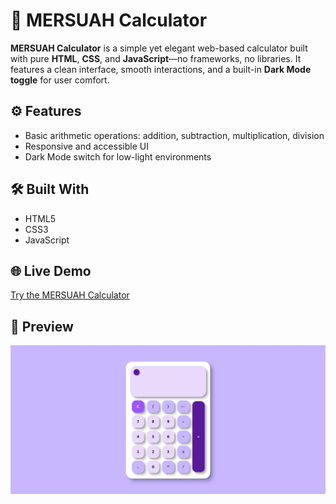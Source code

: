 # 🧮 MERSUAH Calculator

**MERSUAH Calculator** is a simple yet elegant web-based calculator built with pure **HTML**, **CSS**, and **JavaScript**—no frameworks, no libraries. It features a clean interface, smooth interactions, and a built-in **Dark Mode toggle** for user comfort.

## ⚙️ Features

- Basic arithmetic operations: addition, subtraction, multiplication, division
- Responsive and accessible UI
- Dark Mode switch for low-light environments

## 🛠️ Built With

- HTML5
- CSS3 
- JavaScript

## 🌐 Live Demo

[Try the MERSUAH Calculator](https://calculator-eight-kohl-53.vercel.app/)

## 📸 Preview

![MERSUAH Calculator](screenshot/1.jpg)
